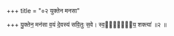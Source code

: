 +++
title = "०२ युक्तेन मनसा"

+++
यु॒क्तेन॒ मन॑सा व॒यं दे॒वस्य॑ सवि॒तुः स॒वे। स्व॒र्ग्या᳖य॒ शक्त्या॑ ॥२ ॥
